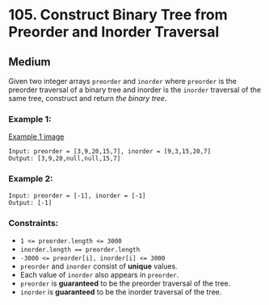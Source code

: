 # 105. Construct Binary Tree from Preorder and Inorder Traversal


## Medium

Given two integer arrays `preorder` and `inorder` where `preorder` is the preorder traversal of a binary tree and inorder is the `inorder` traversal of the same tree, construct and return *the binary tree*.


### Example 1:
[Example 1 image](https://assets.leetcode.com/uploads/2021/02/19/tree.jpg)
```console
Input: preorder = [3,9,20,15,7], inorder = [9,3,15,20,7]
Output: [3,9,20,null,null,15,7]
```

### Example 2:
```console
Input: preorder = [-1], inorder = [-1]
Output: [-1]
```


### Constraints:

- `1 <= preorder.length <= 3000`
- `inorder.length == preorder.length`
- `-3000 <= preorder[i], inorder[i] <= 3000`
- `preorder` and `inorder` consist of **unique** values.
- Each value of `inorder` also appears in `preorder`.
- `preorder` is **guaranteed** to be the preorder traversal of the tree.
- `inorder` is **guaranteed** to be the inorder traversal of the tree.